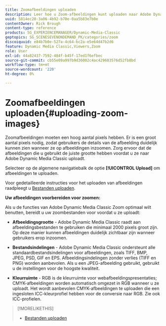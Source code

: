 ```yaml
---
title: Zoomafbeeldingen uploaden
description: Leer hoe u Zoom-afbeeldingen kunt uploaden naar Adobe Dynamic Media Classic.
uuid: 5814ec28-3a06-4b92-b70e-0aa5b83e7b0e
contentOwner: Rick Brough
content-type: reference
products: SG_EXPERIENCEMANAGER/Dynamic-Media-Classic
geptopics: SG_SCENESEVENONDEMAND_PK/categories/zoom
discoiquuid: e84b7b0e-527a-4c64-bc2a-e5e64d47b2d6
feature: Dynamic Media Classic,Viewers,Zoom
role: User
exl-id: 44a82437-7592-484f-b45f-17ed1f6efbec
source-git-commit: cb55e09a997b9d36002c4ac429603576d52fb8bd
workflow-type: tm+mt
source-wordcount: '220'
ht-degree: 0%

---
```


# Zoomafbeeldingen uploaden{#uploading-zoom-images}

Zoomafbeeldingen moeten een hoog aantal pixels hebben. Er is een groot aantal pixels nodig, zodat gebruikers de details van de afbeelding duidelijk kunnen zien wanneer ze op afbeeldingen inzoomen. Zorg ervoor dat de afbeeldingen die u gebruikt de juiste grootte hebben voordat u ze naar Adobe Dynamic Media Classic uploadt.

Selecteer op de algemene navigatiebalk de optie **[!UICONTROL Upload]** om afbeeldingen te uploaden.

Voor gedetailleerde instructies voor het uploaden van afbeeldingen raadpleegt u [Bestanden uploaden](uploading-files.md#uploading_files).

**Uw afbeeldingen voorbereiden voor zoomen:**

Als u de functies van Adobe Dynamic Media Classic Zoom optimaal wilt benutten, bereidt u uw zoombestanden voor voordat u ze uploadt:

* **Afbeeldingsgrootte** - Adobe Dynamic Media Classic raadt aan afbeeldingsbestanden te gebruiken die minimaal 2000 pixels groot zijn. Op deze manier kunnen afbeeldingen duidelijk zichtbaar zijn wanneer gebruikers erop inzoomen.

* **Bestandsindelingen** - Adobe Dynamic Media Classic ondersteunt alle standaardbestandsindelingen voor afbeeldingen, zoals TIFF, BMP, JPEG, PSD, GIF en EPS. Afbeeldingsindelingen zonder verlies (TIFF en PNG) worden aanbevolen. Als u een JPEG-afbeelding gebruikt, gebruikt u de instellingen voor de hoogste kwaliteit.

* **Kleurruimte** - RGB is de kleurruimte voor webafbeeldingspresentaties; CMYK-afbeeldingen worden automatisch omgezet in RGB wanneer u ze uploadt. Het wordt aanbevolen CMYK-afbeeldingen te uploaden die een ingesloten ICC-kleurprofiel hebben voor de conversie naar RGB. Zie ook ICC-profielen.

>[!MORELIKETHIS]
>
>* [Bestanden uploaden](uploading-files.md#uploading_files)

